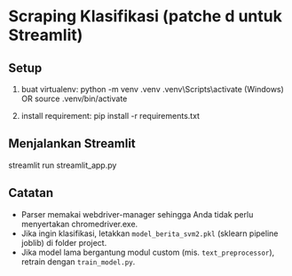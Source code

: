 # Scraping Klasifikasi (patche d untuk Streamlit)

## Setup
1) buat virtualenv:
   python -m venv .venv
   .venv\Scripts\activate  (Windows) OR source .venv/bin/activate

2) install requirement:
   pip install -r requirements.txt

## Menjalankan Streamlit
streamlit run streamlit_app.py

## Catatan
- Parser memakai webdriver-manager sehingga Anda tidak perlu menyertakan chromedriver.exe.
- Jika ingin klasifikasi, letakkan `model_berita_svm2.pkl` (sklearn pipeline joblib) di folder project.
- Jika model lama bergantung modul custom (mis. `text_preprocessor`), retrain dengan `train_model.py`.
